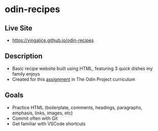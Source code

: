 # odin-recipes

## Live Site
- https://yingalice.github.io/odin-recipes

## Description
- Basic recipe website built using HTML, featuring 3 quick dishes my family enjoys
- Created for this [assignment](https://www.theodinproject.com/lessons/foundations-recipes#assignment) in The Odin Project curriculum

## Goals
- Practice HTML (boilerplate, comments, headings, paragraphs, emphasis, links, images, etc)
- Commit often with Git
- Get familiar with VSCode shortcuts